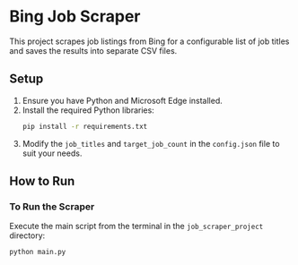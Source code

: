 # Bing Job Scraper

This project scrapes job listings from Bing for a configurable list of job titles and saves the results into separate CSV files.

## Setup

1.  Ensure you have Python and Microsoft Edge installed.
2.  Install the required Python libraries:
    ```bash
    pip install -r requirements.txt
    ```
3.  Modify the `job_titles` and `target_job_count` in the `config.json` file to suit your needs.

## How to Run

### To Run the Scraper

Execute the main script from the terminal in the `job_scraper_project` directory:

```bash
python main.py